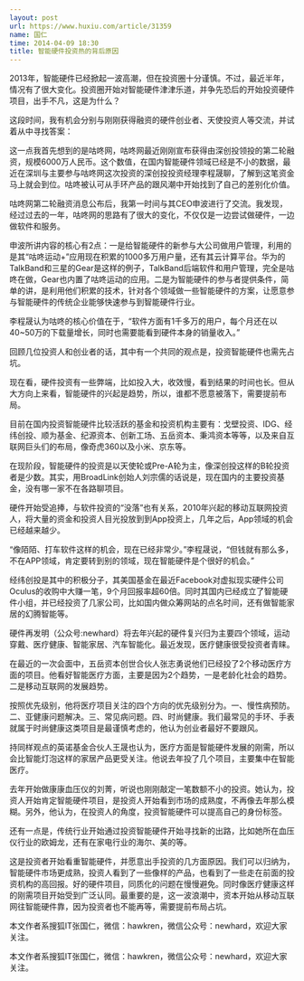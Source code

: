 ```yaml
---
layout: post
url: https://www.huxiu.com/article/31359
name: 国仁
time: 2014-04-09 18:30
title: 智能硬件投资热的背后原因
---
```

2013年，智能硬件已经掀起一波高潮，但在投资圈十分谨慎。不过，最近半年，情况有了很大变化。投资圈开始对智能硬件津津乐道，并争先恐后的开始投资硬件项目，出手不凡，这是为什么？

这段时间，我有机会分别与刚刚获得融资的硬件创业者、天使投资人等交流，并试着从中寻找答案：

这一点我首先想到的是咕咚网，咕咚网最近刚刚宣布获得由深创投领投的第二轮融资，规模6000万人民币。这个数值，在国内智能硬件领域已经是不小的数据，最近在深圳与主要参与咕咚网这次投资的深创投投资经理李程晟聊，了解到这笔资金马上就会到位。咕咚被认可从手环产品的跟风潮中开始找到了自己的差别化价值。

咕咚网第二轮融资消息公布后，我第一时间与其CEO申波进行了交流。我发现，经过过去的一年，咕咚网的思路有了很大的变化，不仅仅是一边尝试做硬件，一边做软件和服务。

申波所讲内容的核心有2点：一是给智能硬件的新参与大公司做用户管理，利用的是其“咕咚运动+”应用现在积累的1000多万用户量，还有其云计算平台。华为的TalkBand和三星的Gear是这样的例子，TalkBand后端软件和用户管理，完全是咕咚在做，Gear也内置了咕咚运动的应用。二是为智能硬件的参与者提供条件，简单的讲，是利用他们积累的技术，针对各个领域做一些智能硬件的方案，让愿意参与智能硬件的传统企业能够快速参与到智能硬件行业。

李程晟认为咕咚的核心价值在于，“软件方面有1千多万的用户，每个月还在以40~50万的下载量增长，同时也需要能看到硬件本身的销量收入。”

回顾几位投资人和创业者的话，其中有一个共同的观点是，投资智能硬件也需先占坑。

现在看，硬件投资有一些弊端，比如投入大，收效慢，看到结果的时间也长。但从大方向上来看，智能硬件的兴起是趋势，所以，谁都不愿意被落下，需要提前布局。

目前在国内投资智能硬件比较活跃的基金和投资机构主要有：戈壁投资、IDG、经纬创投、顺为基金、纪源资本、创新工场、五岳资本、秉鸿资本等等，以及来自互联网巨头们的布局，像奇虎360以及小米、京东等。

在现阶段，智能硬件的投资是以天使轮或Pre-A轮为主，像深创投这样的B轮投资者是少数。其实，用BroadLink创始人刘宗儒的话说是，现在国内的主要投资基金，没有哪一家不在各路聊项目。

硬件开始受追捧，与软件投资的“没落”也有关系，2010年兴起的移动互联网投资人，将大量的资金和投资人目光投放到到App投资上，几年之后，App领域的机会已经越来越少。

“像陌陌、打车软件这样的机会，现在已经非常少。”李程晟说，“但钱就有那么多，不在APP领域，肯定要转到别的领域，现在智能硬件是个很好的机会。”

经纬创投是其中的积极分子，其美国基金在最近Facebook对虚拟现实硬件公司Oculus的收购中大赚一笔，9个月回报率超60倍。同时其国内已经成立了智能硬件小组，并已经投资了几家公司，比如国内做众筹网站的点名时间，还有做智能家居的幻腾智能等。

硬件再发明（公众号:newhard）将去年兴起的硬件复兴归为主要四个领域，运动穿戴、医疗健康、智能家居、汽车智能化。最近发现，医疗健康很受投资者青睐。

在最近的一次会面中，五岳资本创世合伙人张志勇说他们已经投了2个移动医疗方面的项目。他看好智能医疗方面，主要是因为2个趋势，一是老龄化社会的趋势。二是移动互联网的发展趋势。

按照优先级别，他将医疗项目关注的四个方向的优先级别分为。一、慢性病预防。二、亚健康问题解决。三、常见病问题。四、时尚健康。我们最常见的手环、手表就属于时尚健康这类项目是最谨慎考虑的，他认为创业者最好不要跟风。

持同样观点的英诺基金合伙人王晟也认为，医疗方面是智能硬件发展的刚需，所以会比智能灯泡这样的家居产品更受关注。他说去年投了几个项目，主要集中在智能医疗。

去年开始做康康血压仪的刘菁，听说也刚刚敲定一笔数额不小的投资。她认为，投资人开始肯定智能硬件项目，是投资人开始看到市场的成熟度，不再像去年那么模糊。另外，他认为，在投资人的角度，投资智能硬件可以提高自己的身份标签。

还有一点是，传统行业开始通过投资智能硬件开始寻找新的出路，比如她所在血压仪行业的欧姆龙，还有在家电行业的海尔、美的等。

这是投资者开始看重智能硬件，并愿意出手投资的几方面原因。我们可以归纳为，智能硬件市场更成熟，投资人看到了一些像样的产品，也看到了一些走在前面的投资机构的高回报。好的硬件项目，同质化的问题在慢慢避免。同时像医疗健康这样的刚需项目开始受到广泛认同。最重要的是，这一波浪潮中，资本开始从移动互联网往智能硬件靠，因为投资者也不能再等，需要提前布局占坑。

本文作者系搜狐IT张国仁，微信：hawkren，微信公众号：newhard，欢迎大家关注。

本文作者系搜狐IT张国仁，微信：hawkren，微信公众号：newhard，欢迎大家关注。

